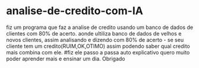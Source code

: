 # analise-de-credito-com-IA
fiz um programa que faz a analise de credito usando um banco de dados de clientes com 80% de acerto.
aonde ultiliza banco de dados de velhos e novos clientes, assim analisando e dizendo com 80% de acerto -
se  seu cliente tem um credito(RUIM,OK,OTIMO) assim podendo saber qual credito mais combina com ele.
#fiz ele passo a passa auto explicativo quero muito poder aprender mais e ensinar um dia. Obrigado
